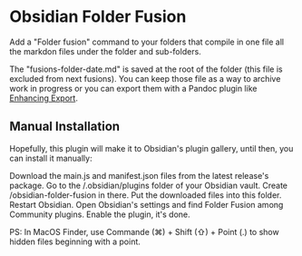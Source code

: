 # Obsidian Folder Fusion

Add a "Folder fusion" command to your folders that compile in one file all the markdon files under the folder and sub-folders.

The "fusions-folder-date.md" is saved at the root of the folder (this file is excluded from next fusions).
You can keep those file as a way to archive work in progress or you can export them with a Pandoc plugin like [Enhancing Export](https://github.com/mokeyish/obsidian-enhancing-export).

## Manual Installation
Hopefully, this plugin will make it to Obsidian's plugin gallery, until then, you can install it manually:

Download the main.js and manifest.json files from the latest release's package.
Go to the /.obsidian/plugins folder of your Obsidian vault. Create /obsidian-folder-fusion in there.
Put the downloaded files into this folder.
Restart Obsidian.
Open Obsidian's settings and find Folder Fusion among Community plugins. Enable the plugin, it's done.

PS: In MacOS Finder, use Commande (⌘) + Shift (⇧) + Point (.) to show hidden files beginning with a point.
